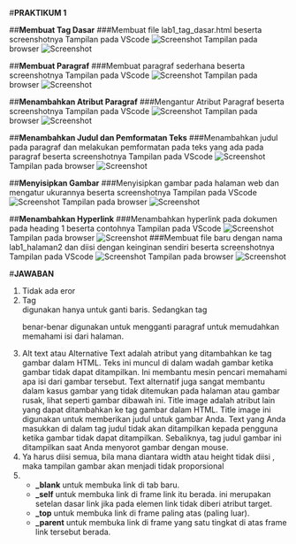 #**PRAKTIKUM 1**

##**Membuat Tag Dasar**
###Membuat file lab1_tag_dasar.html beserta screenshotnya
Tampilan pada VScode
![Screenshot](https://github.com/rangs24/Lab1Web/raw/master/ss1.png)
Tampilan pada browser
![Screenshot](https://github.com/rangs24/Lab1Web/raw/master/ss2.png)

##**Membuat Paragraf**
###Membuat paragraf sederhana beserta screenshotnya
Tampilan pada VScode
![Screenshot](https://github.com/rangs24/Lab1Web/raw/master/ss3.png)
Tampilan pada browser
![Screenshot](https://github.com/rangs24/Lab1Web/raw/master/ss4.png)

##**Menambahkan Atribut Paragraf**
###Mengantur Atribut Paragraf beserta screenshotnya
Tampilan pada VScode
![Screenshot](https://github.com/rangs24/Lab1Web/raw/master/ss5.png)
Tampilan pada browser
![Screenshot](https://github.com/rangs24/Lab1Web/raw/master/ss6.png)

##**Menambahkan Judul dan Pemformatan Teks**
###Menambahkan judul pada paragraf dan melakukan pemformatan pada teks yang ada pada paragraf beserta screenshotnya
Tampilan pada VScode
![Screenshot](https://github.com/rangs24/Lab1Web/raw/master/ss7.png)
Tampilan pada browser
![Screenshot](https://github.com/rangs24/Lab1Web/raw/master/ss8.png)

##**Menyisipkan Gambar**
###Menyisipkan gambar pada halaman web dan mengatur ukurannya beserta screenshotnya
Tampilan pada VScode
![Screenshot](https://github.com/rangs24/Lab1Web/raw/master/ss9.png)
Tampilan pada browser
![Screenshot](https://github.com/rangs24/Lab1Web/raw/master/ss10.png)

##**Menambahkan Hyperlink**
###Menambahkan hyperlink pada dokumen pada heading 1 beserta contohnya
Tampilan pada VScode
![Screenshot](https://github.com/rangs24/Lab1Web/raw/master/ss11.png)
Tampilan pada browser
![Screenshot](https://github.com/rangs24/Lab1Web/raw/master/ss12.png)
###Membuat file baru dengan nama lab1_halaman2 dan diisi dengan keinginan sendiri beserta screenshotnya
Tampilan pada VScode
![Screenshot](https://github.com/rangs24/Lab1Web/raw/master/ss13.png)
Tampilan pada browser
![Screenshot](https://github.com/rangs24/Lab1Web/raw/master/ss14.png)

#**JAWABAN**
1. Tidak ada eror
2. Tag <br/> digunakan hanya untuk ganti baris. Sedangkan tag <p> benar-benar digunakan untuk mengganti paragraf untuk memudahkan memahami isi dari halaman.
3. Alt text atau Alternative Text adalah atribut yang ditambahkan ke tag gambar dalam HTML. Teks ini muncul di dalam wadah gambar ketika gambar tidak dapat ditampilkan. Ini membantu mesin pencari memahami apa isi dari gambar tersebut. Text alternatif juga sangat membantu dalam kasus gambar yang tidak ditemukan pada halaman atau gambar rusak, lihat seperti gambar dibawah ini.
   Title image adalah atribut lain yang dapat ditambahkan ke tag gambar dalam HTML. Title image ini digunakan untuk memberikan judul untuk gambar Anda. Text yang Anda masukkan di dalam tag judul tidak akan ditampilkan kepada pengguna ketika gambar tidak dapat ditampilkan. Sebaliknya, tag judul gambar ini ditampilkan saat Anda menyorot gambar dengan mouse.
4. Ya harus diisi semua, bila mana diantara width atau height tidak diisi , maka tampilan gambar akan menjadi tidak proporsional
5. * **_blank**  untuk membuka link di tab baru.
   * **_self**   untuk membuka link di frame link itu berada. ini merupakan setelan dasar link jika pada elemen link tidak diberi atribut target.
   * **_top**    untuk membuka link di frame paling atas (paling luar).
   * **_parent** untuk membuka link di frame yang satu tingkat di atas frame link tersebut berada.

